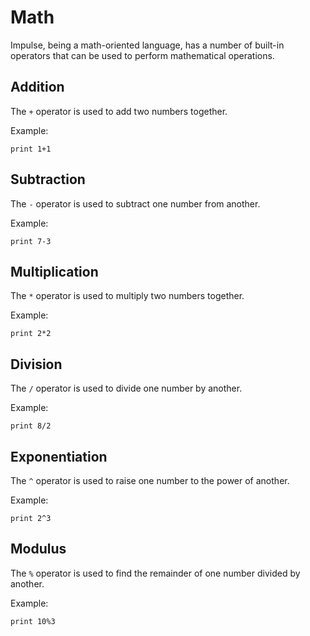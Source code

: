 # Math
Impulse, being a math-oriented language, has a number of built-in operators that can be used to perform mathematical operations.

## Addition
The `+` operator is used to add two numbers together.

Example:
```ipl
print 1+1
```

## Subtraction
The `-` operator is used to subtract one number from another.

Example:
```ipl
print 7-3
```

## Multiplication
The `*` operator is used to multiply two numbers together.

Example:
```ipl
print 2*2
```

## Division
The `/` operator is used to divide one number by another.
    
Example:
```ipl
print 8/2
```

## Exponentiation
The `^` operator is used to raise one number to the power of another.
    
Example:
```ipl
print 2^3
```

## Modulus
The `%` operator is used to find the remainder of one number divided by another.

Example:
```ipl
print 10%3
```
